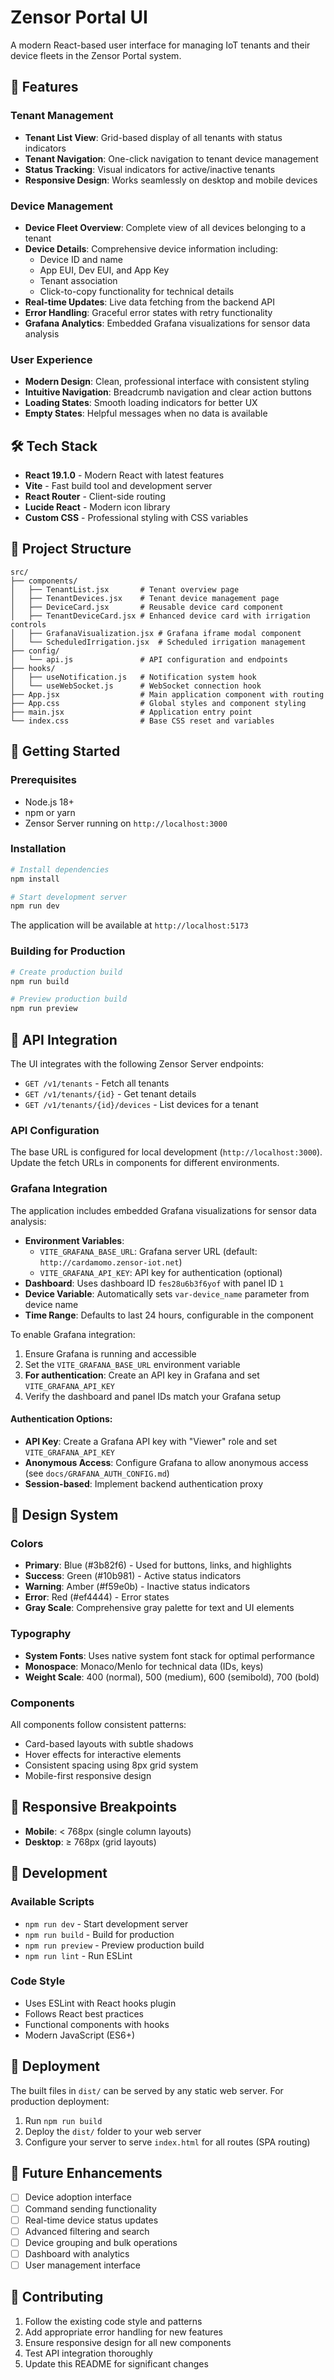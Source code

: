 # Zensor Portal UI

A modern React-based user interface for managing IoT tenants and their device fleets in the Zensor Portal system.

## 🚀 Features

### Tenant Management
- **Tenant List View**: Grid-based display of all tenants with status indicators
- **Tenant Navigation**: One-click navigation to tenant device management
- **Status Tracking**: Visual indicators for active/inactive tenants
- **Responsive Design**: Works seamlessly on desktop and mobile devices

### Device Management
- **Device Fleet Overview**: Complete view of all devices belonging to a tenant
- **Device Details**: Comprehensive device information including:
  - Device ID and name
  - App EUI, Dev EUI, and App Key
  - Tenant association
  - Click-to-copy functionality for technical details
- **Real-time Updates**: Live data fetching from the backend API
- **Error Handling**: Graceful error states with retry functionality
- **Grafana Analytics**: Embedded Grafana visualizations for sensor data analysis

### User Experience
- **Modern Design**: Clean, professional interface with consistent styling
- **Intuitive Navigation**: Breadcrumb navigation and clear action buttons
- **Loading States**: Smooth loading indicators for better UX
- **Empty States**: Helpful messages when no data is available

## 🛠 Tech Stack

- **React 19.1.0** - Modern React with latest features
- **Vite** - Fast build tool and development server
- **React Router** - Client-side routing
- **Lucide React** - Modern icon library
- **Custom CSS** - Professional styling with CSS variables

## 📁 Project Structure

```
src/
├── components/
│   ├── TenantList.jsx       # Tenant overview page
│   ├── TenantDevices.jsx    # Tenant device management page
│   ├── DeviceCard.jsx       # Reusable device card component
│   ├── TenantDeviceCard.jsx # Enhanced device card with irrigation controls
│   ├── GrafanaVisualization.jsx # Grafana iframe modal component
│   └── ScheduledIrrigation.jsx  # Scheduled irrigation management
├── config/
│   └── api.js               # API configuration and endpoints
├── hooks/
│   ├── useNotification.js   # Notification system hook
│   └── useWebSocket.js      # WebSocket connection hook
├── App.jsx                  # Main application component with routing
├── App.css                  # Global styles and component styling
├── main.jsx                 # Application entry point
└── index.css                # Base CSS reset and variables
```

## 🚦 Getting Started

### Prerequisites
- Node.js 18+ 
- npm or yarn
- Zensor Server running on `http://localhost:3000`

### Installation
```bash
# Install dependencies
npm install

# Start development server
npm run dev
```

The application will be available at `http://localhost:5173`

### Building for Production
```bash
# Create production build
npm run build

# Preview production build
npm run preview
```

## 🔗 API Integration

The UI integrates with the following Zensor Server endpoints:

- `GET /v1/tenants` - Fetch all tenants
- `GET /v1/tenants/{id}` - Get tenant details
- `GET /v1/tenants/{id}/devices` - List devices for a tenant

### API Configuration
The base URL is configured for local development (`http://localhost:3000`). Update the fetch URLs in components for different environments.

### Grafana Integration
The application includes embedded Grafana visualizations for sensor data analysis:

- **Environment Variables**: 
  - `VITE_GRAFANA_BASE_URL`: Grafana server URL (default: `http://cardamomo.zensor-iot.net`)
  - `VITE_GRAFANA_API_KEY`: API key for authentication (optional)
- **Dashboard**: Uses dashboard ID `fes28u6b3f6yof` with panel ID `1`
- **Device Variable**: Automatically sets `var-device_name` parameter from device name
- **Time Range**: Defaults to last 24 hours, configurable in the component

To enable Grafana integration:
1. Ensure Grafana is running and accessible
2. Set the `VITE_GRAFANA_BASE_URL` environment variable
3. **For authentication**: Create an API key in Grafana and set `VITE_GRAFANA_API_KEY`
4. Verify the dashboard and panel IDs match your Grafana setup

#### Authentication Options:
- **API Key**: Create a Grafana API key with "Viewer" role and set `VITE_GRAFANA_API_KEY`
- **Anonymous Access**: Configure Grafana to allow anonymous access (see `docs/GRAFANA_AUTH_CONFIG.md`)
- **Session-based**: Implement backend authentication proxy

## 🎨 Design System

### Colors
- **Primary**: Blue (#3b82f6) - Used for buttons, links, and highlights
- **Success**: Green (#10b981) - Active status indicators
- **Warning**: Amber (#f59e0b) - Inactive status indicators
- **Error**: Red (#ef4444) - Error states
- **Gray Scale**: Comprehensive gray palette for text and UI elements

### Typography
- **System Fonts**: Uses native system font stack for optimal performance
- **Monospace**: Monaco/Menlo for technical data (IDs, keys)
- **Weight Scale**: 400 (normal), 500 (medium), 600 (semibold), 700 (bold)

### Components
All components follow consistent patterns:
- Card-based layouts with subtle shadows
- Hover effects for interactive elements
- Consistent spacing using 8px grid system
- Mobile-first responsive design

## 📱 Responsive Breakpoints

- **Mobile**: < 768px (single column layouts)
- **Desktop**: ≥ 768px (grid layouts)

## 🔧 Development

### Available Scripts
- `npm run dev` - Start development server
- `npm run build` - Build for production
- `npm run preview` - Preview production build
- `npm run lint` - Run ESLint

### Code Style
- Uses ESLint with React hooks plugin
- Follows React best practices
- Functional components with hooks
- Modern JavaScript (ES6+)

## 🚀 Deployment

The built files in `dist/` can be served by any static web server. For production deployment:

1. Run `npm run build`
2. Deploy the `dist/` folder to your web server
3. Configure your server to serve `index.html` for all routes (SPA routing)

## 🔮 Future Enhancements

- [ ] Device adoption interface
- [ ] Command sending functionality
- [ ] Real-time device status updates
- [ ] Advanced filtering and search
- [ ] Device grouping and bulk operations
- [ ] Dashboard with analytics
- [ ] User management interface

## 🤝 Contributing

1. Follow the existing code style and patterns
2. Add appropriate error handling for new features
3. Ensure responsive design for all new components
4. Test API integration thoroughly
5. Update this README for significant changes
